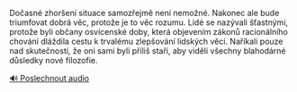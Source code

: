 
Dočasné zhoršení situace samozřejmě není nemožné. Nakonec ale bude triumfovat dobrá věc, protože je to věc rozumu. Lidé se nazývali šťastnými, protože byli občany osvícenské doby, která objevením zákonů racionálního chování dláždila cestu k trvalému zlepšování lidských věcí. Naříkali pouze nad skutečností, že oni sami byli příliš staří, aby viděli všechny blahodárné důsledky nové filozofie.

[🔊 Poslechnout audio](/data/7-paragraphs/audio/chapter_41/para_013-Doasn-zhoren-situace-samozejm-nen-nemon.mp3)
